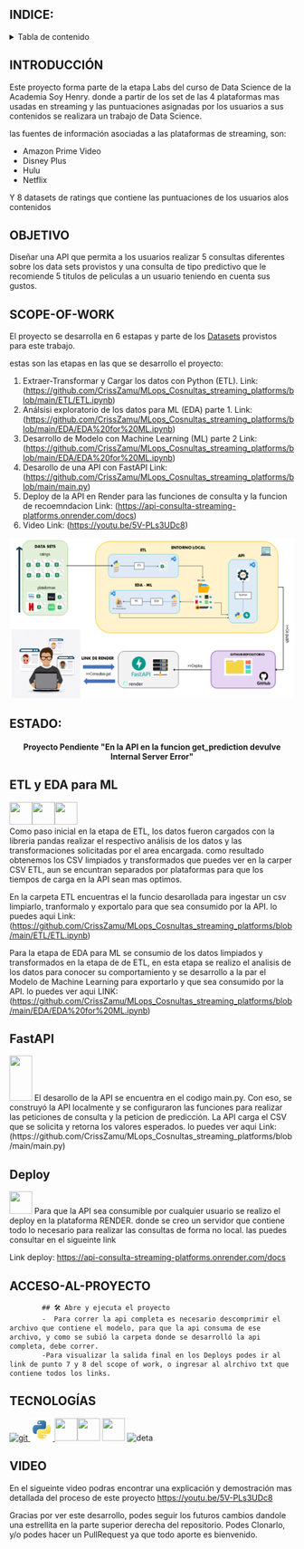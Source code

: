 ## INDICE:
<!-- TABLE OF CONTENTS -->
<details>
  <summary>Tabla de contenido</summary>
  <ol>
    <li><a href="#INDICE">ÍNDICE</a></li>
    <li><a href="#INTRODUCCIÓN">INTRODUCCIÓN</a></li>
    <li><a href="#OBJETIVO">OBJETIVO</a></li>
    <li><a href="#SCOPE-OF-WORK">SCOPE OF WORK</a></li>
    <li><a href="#ESTADO">ESTADO</a></li>
    <li><a href="#EDA-ETL">EDA - ETL</a></li>
    <li><a href="#FastAPI">FastAPI</a></li>
    <li><a href="#Deploy">Deploy</a></li>
    <li><a href="#ACCESO-AL-PROYECTO">ACCESO AL PROYECTO</a></li>
    <li><a href="#TECNOLOGÍAS">TECNOLOGÍAS UTILIZADAS</a></li>
    <li><a href="#VIDEO">VIDEO</a></li>
  </ol>
</details>

## INTRODUCCIÓN
Este proyecto forma parte de la etapa Labs del curso de Data Science de la Academia Soy Henry. donde a partir de los set de las 4 plataformas mas usadas en streaming y las puntuaciones asignadas por los usuarios a sus contenidos se realizara un trabajo de Data Science.

las fuentes de información asociadas a las plataformas de streaming, son:
- Amazon Prime Video
- Disney Plus
- Hulu
- Netflix

Y 8 datasets de ratings que contiene las puntuaciones de los usuarios alos contenidos
## OBJETIVO
Diseñar una API que permita a los usuarios realizar 5 consultas diferentes sobre los data sets provistos y una consulta de tipo predictivo que le recomiende 5 titulos de peliculas a un usuario teniendo en cuenta sus gustos.

## SCOPE-OF-WORK
El proyecto se desarrolla en 6 estapas y parte de los [Datasets](https://github.com/HX-PRomero/PI_ML_OPS)
provistos para este trabajo.

estas son las etapas en las que se desarrollo el proyecto:

1. Extraer-Transformar y Cargar los datos con Python (ETL). Link: (https://github.com/CrissZamu/MLops_Cosnultas_streaming_platforms/blob/main/ETL/ETL.ipynb)
2. Análsisi exploratorio de los datos para ML (EDA) parte 1. Link: (https://github.com/CrissZamu/MLops_Cosnultas_streaming_platforms/blob/main/EDA/EDA%20for%20ML.ipynb)
3. Desarrollo de Modelo con Machine Learning (ML) parte 2 Link: (https://github.com/CrissZamu/MLops_Cosnultas_streaming_platforms/blob/main/EDA/EDA%20for%20ML.ipynb)
4. Desarollo de una API con FastAPI Link: (https://github.com/CrissZamu/MLops_Cosnultas_streaming_platforms/blob/main/main.py)
5. Deploy de la API en Render para las funciones de consulta y la funcion de recoemndacion Link: (https://api-consulta-streaming-platforms.onrender.com/docs)
6. Video Link: (https://youtu.be/5V-PLs3UDc8)

![arquitectura](https://github.com/CrissZamu/MLops_Cosnultas_streaming_platforms/blob/main/structure.png)

## ESTADO:
<h4 align="center">
 Proyecto Pendiente
 "En la API en la funcion get_prediction devulve Internal Server Error" 
</h4>

## ETL y EDA para ML
<img src="https://cdn.jsdelivr.net/gh/devicons/devicon/icons/python/python-original.svg" width=40px height=40px/><img src="https://cdn.jsdelivr.net/gh/devicons/devicon/icons/jupyter/jupyter-original-wordmark.svg" width=40px height=40px/><img src="https://cdn.jsdelivr.net/gh/devicons/devicon/icons/pandas/pandas-original.svg" width=40px height=40px/>  
Como paso inicial en la etapa de ETL, los datos fueron cargados con la libreria pandas realizar el respectivo análisis de los datos y las transformaciones solicitadas por el area encargada. como resultado obtenemos los CSV limpiados y transformados que puedes ver en la carper CSV ETL, aun se encuntran separados por plataformas para que los tiempos de carga en la API sean mas optimos.

En la carpeta ETL encuentras el la funcio desarollada para ingestar un csv limpiarlo, tranformalo y exportalo para que sea consumido por la API. lo puedes aqui Link: (https://github.com/CrissZamu/MLops_Cosnultas_streaming_platforms/blob/main/ETL/ETL.ipynb)

Para la etapa de EDA para ML se consumio de los datos limpiados y transformados en la etapa de de ETL, en esta etapa se realizo el analisis de los datos para conocer su comportamiento y se desarrollo a la par el Modelo de Machine Learning para exportarlo y que sea consumido por la API. lo puedes ver aqui LINK: (https://github.com/CrissZamu/MLops_Cosnultas_streaming_platforms/blob/main/EDA/EDA%20for%20ML.ipynb) 



## FastAPI
<img src="https://cdn.jsdelivr.net/gh/devicons/devicon/icons/fastapi/fastapi-original.svg" width=40px height=80px/>
El desarollo de la API se encuentra en el codigo main.py. Con eso, se construyó la API localmente y se configuraron las funciones para realizar las peticiones de consulta y la peticion de predicción. La API carga el CSV que se solicita y retorna los valores esperados. lo puedes ver aqui Link: (https://github.com/CrissZamu/MLops_Cosnultas_streaming_platforms/blob/main/main.py)

## Deploy  
<img src="https://intellyx.com/wp-content/uploads/2019/08/Render-cloud-intellyx-BC-logo.png" width=40px height=40px/>
Para que la API sea consumible por cualquier usuario se realizo el deploy en la plataforma RENDER. donde se creo un servidor que contiene todo lo necesario para realizar las consultas de forma no local. las puedes consultar en el sigueinte link

Link deploy: https://api-consulta-streaming-platforms.onrender.com/docs


## ACCESO-AL-PROYECTO
            ## 🛠️ Abre y ejecuta el proyecto
            -  Para correr la api completa es necesario descomprimir el archivo que contiene el modelo, para que la api consuma de ese archivo, y como se subió la carpeta donde se desarrolló la api completa, debe correr.
            -Para visualizar la salida final en los Deploys podes ir al link de punto 7 y 8 del scope of work, o ingresar al alrchivo txt que contiene todos los links.
            
 
## TECNOLOGÍAS
 <a href="https://git-scm.com/" target="_blank" rel="noreferrer"> <img src="https://www.vectorlogo.zone/logos/git-scm/git-scm-icon.svg" alt="git" width="40" height="40"/> </a> <a href="https://www.python.org" target="_blank" rel="noreferrer"> <img src="https://raw.githubusercontent.com/devicons/devicon/master/icons/python/python-original.svg" alt="python" width="40" height="40"/> </a> <img src="https://cdn.jsdelivr.net/gh/devicons/devicon/icons/jupyter/jupyter-original-wordmark.svg" width=40px height=40px/><img src="https://cdn.jsdelivr.net/gh/devicons/devicon/icons/pandas/pandas-original.svg" width=40px height=40px/> <img src="https://cdn.jsdelivr.net/gh/devicons/devicon/icons/fastapi/fastapi-original.svg" width=40px height=40px/> 
<img src="https://intellyx.com/wp-content/uploads/2019/08/Render-cloud-intellyx-BC-logo.png" alt="deta" width="40" height="80"/> 


## VIDEO
En el sigueinte video podras encontrar una explicación y demostración mas detallada del proceso de este proyecto 
https://youtu.be/5V-PLs3UDc8

Gracias por ver este desarrollo, podes seguir los futuros cambios dandole una estrellita en la parte superior derecha del repositorio. Podes Clonarlo, y/o podes hacer un PullRequest ya que todo aporte es bienvenido. 


